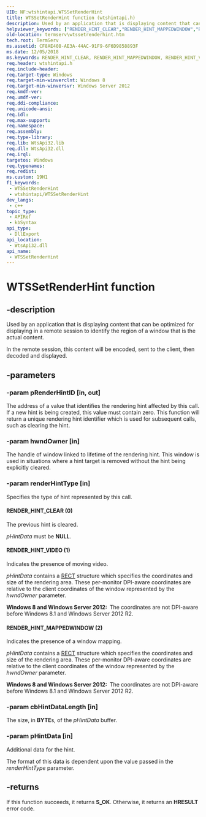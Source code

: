 ```yaml
---
UID: NF:wtshintapi.WTSSetRenderHint
title: WTSSetRenderHint function (wtshintapi.h)
description: Used by an application that is displaying content that can be optimized for displaying in a remote session to identify the region of a window that is the actual content.
helpviewer_keywords: ["RENDER_HINT_CLEAR","RENDER_HINT_MAPPEDWINDOW","RENDER_HINT_VIDEO","WTSSetRenderHint","WTSSetRenderHint function [Remote Desktop Services]","termserv.wtssetrenderhint","wtshintapi/WTSSetRenderHint"]
old-location: termserv\wtssetrenderhint.htm
tech.root: TermServ
ms.assetid: CF8AE408-AE3A-44AC-91F9-6F6D9858893F
ms.date: 12/05/2018
ms.keywords: RENDER_HINT_CLEAR, RENDER_HINT_MAPPEDWINDOW, RENDER_HINT_VIDEO, WTSSetRenderHint, WTSSetRenderHint function [Remote Desktop Services], termserv.wtssetrenderhint, wtshintapi/WTSSetRenderHint
req.header: wtshintapi.h
req.include-header: 
req.target-type: Windows
req.target-min-winverclnt: Windows 8
req.target-min-winversvr: Windows Server 2012
req.kmdf-ver: 
req.umdf-ver: 
req.ddi-compliance: 
req.unicode-ansi: 
req.idl: 
req.max-support: 
req.namespace: 
req.assembly: 
req.type-library: 
req.lib: WtsApi32.lib
req.dll: WtsApi32.dll
req.irql: 
targetos: Windows
req.typenames: 
req.redist: 
ms.custom: 19H1
f1_keywords:
 - WTSSetRenderHint
 - wtshintapi/WTSSetRenderHint
dev_langs:
 - c++
topic_type:
 - APIRef
 - kbSyntax
api_type:
 - DllExport
api_location:
 - WtsApi32.dll
api_name:
 - WTSSetRenderHint
---
```


# WTSSetRenderHint function


## -description

Used by an application that is displaying content that can be optimized for displaying in a remote 
    session to identify the region of a window that is the actual content.

In the remote session, this content will be encoded, sent to the client, then decoded and displayed.

## -parameters

### -param pRenderHintID [in, out]

The address of a value that identifies the rendering hint affected by this call. If a new hint is being 
      created, this value must contain zero. This function will return a unique rendering hint identifier which is 
      used for subsequent calls, such as clearing the hint.

### -param hwndOwner [in]

The handle of window linked to lifetime of the rendering hint. This window is used in situations where a 
      hint target is removed without the hint being explicitly cleared.

### -param renderHintType [in]

Specifies the type of hint represented by this call.



#### RENDER_HINT_CLEAR (0)

The previous hint is cleared.

<i>pHintData</i> must be <b>NULL</b>.



#### RENDER_HINT_VIDEO (1)

Indicates the presence of moving video.

<i>pHintData</i> contains a <a href="/windows/desktop/api/windef/ns-windef-rect">RECT</a> structure 
          which specifies the coordinates and size of the rendering area. These per-monitor DPI-aware coordinates are 
          relative to the client coordinates of the window represented by the <i>hwndOwner</i> 
          parameter.

<b>Windows 8 and Windows Server 2012:  </b>The coordinates are not DPI-aware before Windows 8.1 and 
          Windows Server 2012 R2.



#### RENDER_HINT_MAPPEDWINDOW (2)

Indicates the presence of a window mapping.

<i>pHintData</i> contains a <a href="/windows/desktop/api/windef/ns-windef-rect">RECT</a> structure 
         which specifies the coordinates and size of the rendering area. These per-monitor DPI-aware coordinates are 
         relative to the client coordinates of the window represented by the <i>hwndOwner</i> 
         parameter.

<b>Windows 8 and Windows Server 2012:  </b>The coordinates are not DPI-aware before Windows 8.1 and 
          Windows Server 2012 R2.

### -param cbHintDataLength [in]

The size, in <b>BYTE</b>s, of the <i>pHintData</i> buffer.

### -param pHintData [in]

Additional data for the hint.

The format of this data is dependent upon the value passed in the <i>renderHintType</i> 
       parameter.

## -returns

If this function succeeds, it returns <b>S_OK</b>. Otherwise, it returns an <b>HRESULT</b> error code.

